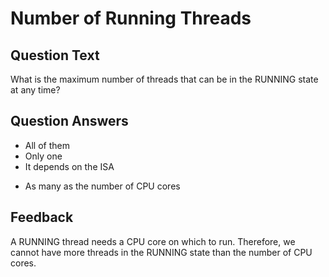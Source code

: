 # Number of Running Threads

## Question Text

What is the maximum number of threads that can be in the RUNNING state at any time?

## Question Answers

- All of them
- Only one
- It depends on the ISA
+ As many as the number of CPU cores

## Feedback

A RUNNING thread needs a CPU core on which to run.
Therefore, we cannot have more threads in the RUNNING state than the number of CPU cores.